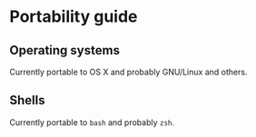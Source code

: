 # Portability guide

## Operating systems

Currently portable to OS X and probably GNU/Linux and others.

## Shells

Currently portable to `bash` and probably `zsh`.
